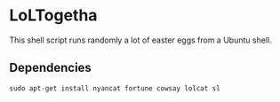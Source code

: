 # LoLTogetha

This shell script runs randomly a lot of easter eggs from a Ubuntu shell.

## Dependencies

```
sudo apt-get install nyancat fortune cowsay lolcat sl
```
